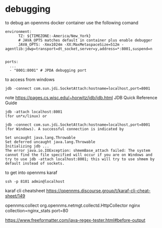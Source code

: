 # debugging

to debug an opennms docker container use the following comand

```
environment:
      TZ: ${TIMEZONE:-America/New_York}
      # JAVA_OPTS matches default in container plus enable debugger
      JAVA_OPTS: -Xmx1024m -XX:MaxMetaspaceSize=512m -agentlib:jdwp=transport=dt_socket,server=y,address=*:8001,suspend=n
      
     
ports:
  ...
  - "8001:8001" # JPDA debugging port
```

to access from windows

```
jdb -connect com.sun.jdi.SocketAttach:hostname=localhost,port=8001
```

note
https://pages.cs.wisc.edu/~horwitz/jdb/jdb.html  JDB Quick Reference Guide

```
jdb -attach localhost:8001
(for un*x/linux) or

jdb -connect com.sun.jdi.SocketAttach:hostname=localhost,port=8001
(for Windows). A successful connection is indicated by

Set uncaught java.lang.Throwable
Set deferred uncaught java.lang.Throwable
Initializing jdb ...
The error java.io.IOException: shmemBase_attach failed: The system cannot find the file specified will occur if you are on Windows and try to use jdb -attach localhost:8001; this will try to use shmem by default instead of sockets. 
```

to get into opennms karaf
```
ssh -p 8101 admin@localhost
```

karaf cli cheatsheet https://opennms.discourse.group/t/karaf-cli-cheat-sheet/149

opennms:collect org.opennms.netmgt.collectd.HttpCollector nginx collection=nginx_stats port=80

https://www.freeformatter.com/java-regex-tester.html#before-output